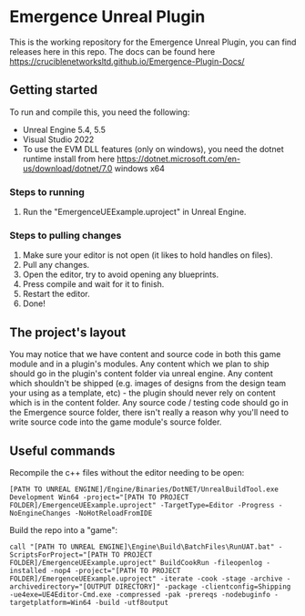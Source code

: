 # Emergence Unreal Plugin

This is the working repository for the Emergence Unreal Plugin, you can find releases here in this repo.
The docs can be found here https://cruciblenetworksltd.github.io/Emergence-Plugin-Docs/

## Getting started
To run and compile this, you need the following:
- Unreal Engine 5.4, 5.5
- Visual Studio 2022
- To use the EVM DLL features (only on windows), you need the dotnet runtime install from here https://dotnet.microsoft.com/en-us/download/dotnet/7.0 windows x64

### Steps to running
1. Run the "EmergenceUEExample.uproject" in Unreal Engine.

### Steps to pulling changes
1. Make sure your editor is not open (it likes to hold handles on files).
2. Pull any changes.
3. Open the editor, try to avoid opening any blueprints.
4. Press compile and wait for it to finish.
5. Restart the editor.
6. Done!

## The project's layout
You may notice that we have content and source code in both this game module and in a plugin's modules. Any content which we plan to ship should go in the plugin's content folder via unreal engine. Any content which shouldn't be shipped (e.g. images of designs from the design team your using as a template, etc) - the plugin should never rely on content which is in the content folder. Any source code / testing code should go in the Emergence source folder, there isn't really a reason why you'll need to write source code into the game module's source folder. 

## Useful commands
Recompile the c++ files without the editor needing to be open:
```
[PATH TO UNREAL ENGINE]/Engine/Binaries/DotNET/UnrealBuildTool.exe Development Win64 -project="[PATH TO PROJECT FOLDER]/EmergenceUEExample.uproject" -TargetType=Editor -Progress -NoEngineChanges -NoHotReloadFromIDE
```

Build the repo into a "game":
```
call "[PATH TO UNREAL ENGINE]\Engine\Build\BatchFiles\RunUAT.bat" -ScriptsForProject="[PATH TO PROJECT FOLDER]/EmergenceUEExample.uproject" BuildCookRun -fileopenlog -installed -nop4 -project="[PATH TO PROJECT FOLDER]/EmergenceUEExample.uproject" -iterate -cook -stage -archive -archivedirectory="[OUTPUT DIRECTORY]" -package -clientconfig=Shipping -ue4exe=UE4Editor-Cmd.exe -compressed -pak -prereqs -nodebuginfo -targetplatform=Win64 -build -utf8output
```
